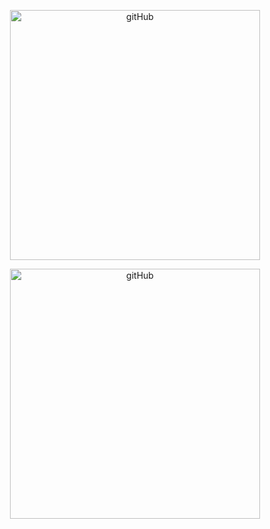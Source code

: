 <p align="center">
  <a href="https://cakephp.org/" target="_blank" >
    <img alt="gitHub" src="https://upload.wikimedia.org/wikipedia/commons/thumb/2/24/GitHub_logo_2013_padded.svg/1280px-GitHub_logo_2013_padded.svg.png" width="400" />
  </a>
</p>

<p align="center">
  <a href="https://cakephp.org/" target="_blank" >
    <img alt="gitHub" src="http://manvirbasra.com/wp-content/uploads/2014/08/git.png" width="400" />
  </a>
</p>


